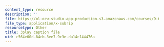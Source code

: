 ```yaml
---
content_type: resource
description: ''
file: https://ol-ocw-studio-app-production.s3.amazonaws.com/courses/9-00sc-introduction-to-psychology-fall-2011/c564e60d84cb8ee79c3eda14e144476a_-cK1og4ElKE.srt
file_type: application/x-subrip
resourcetype: Other
title: 3play caption file
uid: c564e60d-84cb-8ee7-9c3e-da14e144476a
---
```

